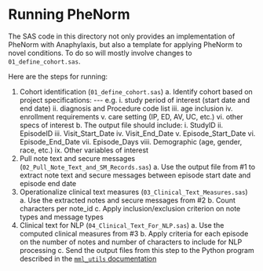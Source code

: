 
# Running PheNorm

The SAS code in this directory not only provides an implementation of PheNorm with Anaphylaxis, but also a template for applying PheNorm to novel conditions. To do so will mostly involve changes to `01_define_cohort.sas`.

Here are the steps for running:

1.	Cohort identification (`01_define_cohort.sas`)
  a.	Identify cohort based on project specifications: --- e.g.
    i.	study period of interest (start date and end date)
    ii.	diagnosis and Procedure code list
    iii.	age inclusion
    iv.	enrollment requirements
    v.	care setting (IP, ED, AV, UC, etc.)
    vi.	other specs of interest
  b.	The output file should include:
    i.	StudyID
    ii.	EpisodeID
    iii.	Visit_Start_Date
    iv.	Visit_End_Date
    v.	Episode_Start_Date
    vi.	Episode_End_Date
    vii.	Episode_Days
    viii.	Demographic (age, gender, race, etc.)
    ix.	Other variables of interest
2.	Pull note text and secure messages (`02_Pull_Note_Text_and_SM_Records.sas`)
  a.	Use the output file from #1 to extract note text and secure messages
between episode start date and episode end date
3.	Operationalize clinical text measures (`03_Clinical_Text_Measures.sas`)
  a.	Use the extracted notes and secure messages from #2
  b.	Count characters per note_id 
  c.	Apply inclusion/exclusion criterion on note types and message types
4.	Clinical text for NLP (`04_Clinical_Text_For_NLP.sas`)
  a.	Use the computed clinical measures from #3
  b.	Apply criteria for each episode on the number of notes and number of characters 
to include for NLP processing
  c. Send the output files from this step to the Python program described in the [`mml_utils` documentation](https://github.com/kpwhri/mml_utils/tree/master/examples/phenorm)
